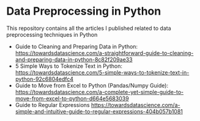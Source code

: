 # Data Preprocessing in Python
This repository contains all the articles I published related to data preprocessing techniques in Python

- Guide to Cleaning and Preparing Data in Python: https://towardsdatascience.com/a-straightforward-guide-to-cleaning-and-preparing-data-in-python-8c82f209ae33
- 5 Simple Ways to Tokenize Text in Python: https://towardsdatascience.com/5-simple-ways-to-tokenize-text-in-python-92c6804edfc4
- Guide to Move from Excel to Python (Pandas/Numpy Guide): https://towardsdatascience.com/a-complete-yet-simple-guide-to-move-from-excel-to-python-d664e5683039
- Guide to Regular Expressions https://towardsdatascience.com/a-simple-and-intuitive-guide-to-regular-expressions-404b057b1081
